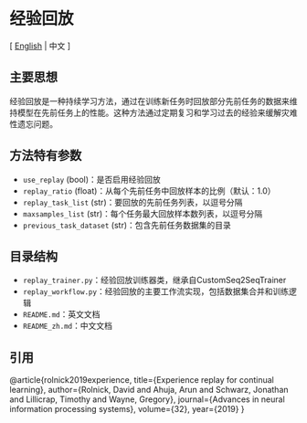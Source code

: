 # 经验回放

[ [English](README.md) | 中文 ]

## 主要思想
经验回放是一种持续学习方法，通过在训练新任务时回放部分先前任务的数据来维持模型在先前任务上的性能。这种方法通过定期复习和学习过去的经验来缓解灾难性遗忘问题。

## 方法特有参数
- `use_replay` (bool)：是否启用经验回放
- `replay_ratio` (float)：从每个先前任务中回放样本的比例（默认：1.0）
- `replay_task_list` (str)：要回放的先前任务列表，以逗号分隔
- `maxsamples_list` (str)：每个任务最大回放样本数列表，以逗号分隔
- `previous_task_dataset` (str)：包含先前任务数据集的目录

## 目录结构
- `replay_trainer.py`：经验回放训练器类，继承自CustomSeq2SeqTrainer
- `replay_workflow.py`：经验回放的主要工作流实现，包括数据集合并和训练逻辑
- `README.md`：英文文档
- `README_zh.md`：中文文档

## 引用
@article{rolnick2019experience,
  title={Experience replay for continual learning},
  author={Rolnick, David and Ahuja, Arun and Schwarz, Jonathan and Lillicrap, Timothy and Wayne, Gregory},
  journal={Advances in neural information processing systems},
  volume={32},
  year={2019}
}